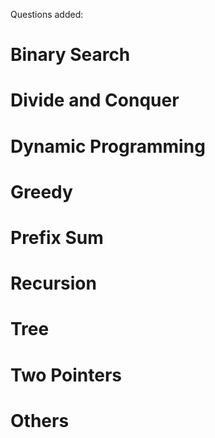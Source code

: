 Questions added:

# Binary Search



# Divide and Conquer



# Dynamic Programming



# Greedy



# Prefix Sum



# Recursion


# Tree


# Two Pointers

# Others
